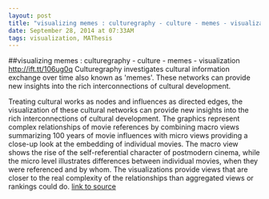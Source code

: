 ```yaml
---
layout: post
title: "visualizing memes : culturegraphy - culture - memes - visualization"
date: September 28, 2014 at 07:33AM
tags: visualization, MAThesis
---
```

##visualizing memes : culturegraphy - culture - memes - visualization
http://ift.tt/106ug0q
Culturegraphy investigates cultural information exchange over time also known as 'memes'. These networks can provide new insights into the rich interconnections of cultural development.


Treating cultural works as nodes and influences as directed edges, the visualization of these cultural networks can provide new insights into the rich interconnections of cultural development. The graphics represent complex relationships of movie references by combining macro views summarizing 100 years of movie influences with micro views providing a close-up look at the embedding of individual movies. The macro view shows the rise of the self-referential character of postmodern cinema, while the micro level illustrates differences between individual movies, when they were referenced and by whom. The visualizations provide views that are closer to the real complexity of the relationships than aggregated views or rankings could do.
[link to source](http://ift.tt/1kB6Gjz) 
